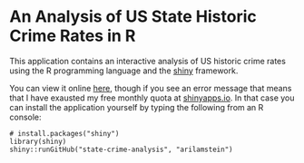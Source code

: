 # An Analysis of US State Historic Crime Rates in R

This application contains an interactive analysis of US historic crime rates using the R programming language and the [shiny](http://shiny.rstudio.com/) framework. 

You can view it online [here](https://arilamstein.shinyapps.io/state-crime-rate-analysis/), though if you see an error message that means that I have exausted my free monthly quota at [shinyapps.io](http://www.shinyapps.io/). In that case you can install the application yourself by typing the following from an R console:

```
# install.packages("shiny")
library(shiny)
shiny::runGitHub("state-crime-analysis", "arilamstein")
```
